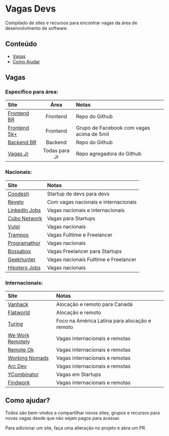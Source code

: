 # Vagas Devs
Compilado de sites e recursos para encontrar vagas da área de desenvolvimento de software.

## Conteúdo
- [Vagas](#vagas)
- [Como Ajudar](#como-ajudar)

## Vagas

### Específico para área:

Site | Área | Notas
:-- | :--: | :--
[Frontend BR](https://github.com/frontendbr/vagas)| Frontend | Repo do Github
[Frontend 5k+](https://www.facebook.com/groups/frontend5k)| Frontend | Grupo de Facebook com vagas acima de 5mil
[Backend BR](https://github.com/backend-br/vagas)| Backend | Repo do Github
[Vagas Jr](https://github.com/alinebastos/vagas-junior-estagio#v%C3%A1rias-cidades)| Todas para Jr | Repo agregadora do Github

### Nacionais:

Site | Notas
:-- | :--
[Coodesh](https://coodesh.com) | Startup de devs para devs
[Revelo](https://revelo.com)| Com vagas nacionais e internacionais 
[LinkedIn Jobs](https://linkedin.com/jobs) | Vagas nacionais e internacionais
[Cubo Network](https://cubo.network) | Vagas para Startups
[Vulpi](https://vulpi.com.br) | Vagas nacionais
[Trampos](https://trampos.co) | Vagas Fulltime e Freelancer
[Programathor](https://programathor.com.br) | Vagas nacionais
[Bossabox](https://www.bossabox.com/)| Vagas Freelancer para Startups
[Geekhunter](https://www.geekhunter.com.br/) | Vagas nacionais Fulltime e Freelancer
[Hipsters Jobs](https://hipsters.jobs)| Vagas nacionais

### Internacionais:

Site | Notas
:-- | :--
[Vanhack](https://vanhack.com/)| Alocação e remoto para Canadá
[Flatworld]( https://flatworld.co)| Alocação e remoto
[Turing](https://turing.com/)| Foco na América Latina para alocação e remoto
[We Work Remotely](https://weworkremotely.com/remote-jobs) | Vagas internacionais e remotas
[Remote Ok](https://remoteok.io/) | Vagas internacionais e remotas
[Working Nomads](https://www.workingnomads.co/jobs) | Vagas internacionais e remotas
[Arc Dev](https://arc.dev/remote-jobs)| Vagas internacionais e remotas
[YCombinator](https://news.ycombinator.com/jobs) | Vagas em Startups
[Findwork](https://findwork.dev/?remote=true)| Vagas internacionais e remotas

## Como ajudar?
Todos são bem-vindos a compartilhar novos sites, grupos e recursos para novas vagas desde que não sejam pagos para acessar.

Para adicionar um site, faça uma alteração no projeto e abra um PR.

